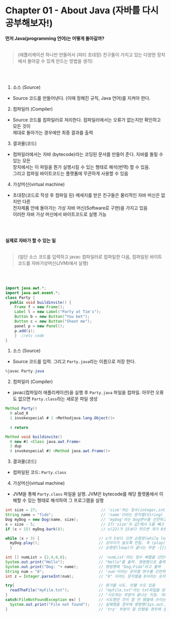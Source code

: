 # Chapter 01 - About Java (자바를 다시 공부해보자!)



**먼저 Java(programming 언어)는 어떻게 돌아갈까?**<br>
<br>
> (애플리케이션 하나만 만들어서 (파티 초대장) 친구들이 가지고 있는 다양한 장치에서 돌아갈 수 있게 만드는 방법을 생각)
<br>
<br>

1. 소스 (Source)<br>
* Source 코드를 만들어낸다. (이때 정해진 규칙, Java 언어)를 지켜야 한다. </ul>

2. 컴파일러 (Compiler)<br>
* Source 코드를 컴파일러로 처리한다. 컴파일러에서는 오류가 없는지만 확인하고 모든 것이<br> 제대로 돌아가는 경우에만 최종 결과를 출력

3. 결과물(코드)<br>
* 컴파일러에서는 자바 (bytecode)라는 코딩된 문서를 만들어 준다. 자바를 돌릴 수 있는 모든 <br>
장치에서는 이 파일을 뭔가 실행시킬 수 있는 형태로 해석(번역) 할 수 있음.<br>
그리고 컴파일 바이트코드는 플랫폼에 무관하게 사용할 수 있음

4. 가상머신(virtual machine)<br>
* 초대장(코드로 작성 후 컴파일 된) 메세지를 받은 친구들은 물리적인 자바 머신은 없지만 다른<br>
전자제품 안에 돌아가는 가상 자바 머신(Software로 구현)을 가지고 있음<br>
이러한 자바 가상 머신에서 바이트코드로 실행 가능

<br>
<br>

**실제로 자바가 할 수 있는 일** 
<br>
<br>
> (일단 소스 코드를 입력하고 javac 컴파일러로 컴파일한 다음, 컴파일된 바이트코드를 자바가상머신(JVM)에서 실행)
<br>
<br>

```java
import java.awt.*;
import java.awt.event.*;
class Party {
  public void buildinvite() {
    Frame f = new Frame();
    Label l = new Label("Party at Tim's");
    Button b = new Button("You bet");
    Button c = new Button("Shoot me");
    panel p = new Panel();
    p.add(i);
    }  //etc code
}
```

1. 소스 (Source)<br>
* Source 코드를 입력. 그리고 <code>Party.java</code>라는 이름으로 저장 한다. 

```java
%javac Party.java
```

2. 컴파일러 (Compiler)<br>
* javac(컴파일러 애플리케이션)을 실행 후 <code>Party.java</code> 파일을 컴파일. 아무런 오류도 없으면 <code>Party.class</code>라는 새로운 파일 생성

```java
Method Party()
  0 alod_0
  1 invokespecial # 1 <Methodjava.lang.Object()>
  
  4 return

Method void buildinvite()
  0 new #2 <Class java.awt.Frame>
  3 dup
  4 invokespecial #3 <Method java.awt.Frame()>
```

3. 결과물(코드)<br>
* 컴파일된 코드: <code>Party.class</code> <br>

4. 가상머신(virtual machine)<br>
* JVM을 통해 <code>Party.class</code> 파일을 실행. JVM은 bytecode를 해당 플랫폼에서 이해할 수 있는 형태로 해석하여 그 프로그램을 실행


```java
int size = 27;                            // 'size'라는 정수(integer,int) 변수(variable)을 선언하고 27을 대입
String name = "fido";                     // 'name'이라는 문자열(String) 변수를 선언하고 "fido" 라는 값을 대입 
Dog myDog = new Dog(name, size);          // 'myDog'라는 Dog변수를 선언하고 'name', 'size'를 써서 새로운 Dog 객체 만듬
x = size - 5;                             // 27('size'의 값)에서 5를 빼고 'x'라는 변수에 대입
if (x < 15) myDog.bark(8);                // x(22)가 15보다 작으면 개가 8번 짖도록 함

while (x > 3) {                          // x가 3보다 크면 순환문(while loop)을 돌림.
  myDog.play();                          // 강아지가 놀도록 만듬. 즉 (play() method를 실행)
  }                                      // 순환문(loop)이 끝나는 부분 -{}안에 있는 것들이 조건에 따라 반복됨
  
int [] numList = {2,4,6,8};              // 'numList'라는 정수 배열을 선언하고 2,4,6,8을 집어넣음
System.out.print("Hello");               // "Hello"를 출력. 명령행으로 출력예상
System.out.print("Dog: "+ name);         // 명령행에 "Dog:Fido"라고 출력
String num = "8";                        // 'num'이라는 문자열 변수를 선언하고 "8"이라는 값을 대입
int z = Integer.parseInt(num);           // "8" 이라는 문자열을 8이라는 숫자 값으로 변환(parsing).

try{                                     // 뭔가를 시도. 안됄 수도 있음
  readTheFile("myFile.txt");             // "myFile.txt"라는 txt파일을 읽는다.
}                                        // "시도하는 부분이 끝나는 지점. 여러가지를 함께 시도할 수도 있음
catch(FileNotFoundException ex) {        // 시도했던 것이 잘 안 됐을때 쓰이는 부분
  System.out.print("File not found");    // 실패했을 경우에 명령행(Sys.out.print)에 "File not found"를 출력, 파일을 찾을 수 없다는 뜻 
}                                        // 'try' 부분이 잘 안됐을 경우에 실행할 내용이 끝났나 봄
  

```
